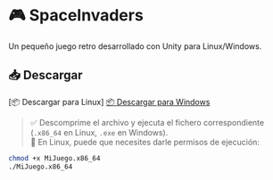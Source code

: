 # 🎮 SpaceInvaders

Un pequeño juego retro desarrollado con Unity para Linux/Windows.  

## 📥 Descargar 
[📦 Descargar para Linux] 
[📦 Descargar para Windows](https://github.com/tuusuario/turepo/releases/download/v1.0/juego-windows.zip)

> ✅ Descomprime el archivo y ejecuta el fichero correspondiente (`.x86_64` en Linux, `.exe` en Windows).  
> 🔐 En Linux, puede que necesites darle permisos de ejecución:
```bash
chmod +x MiJuego.x86_64
./MiJuego.x86_64
